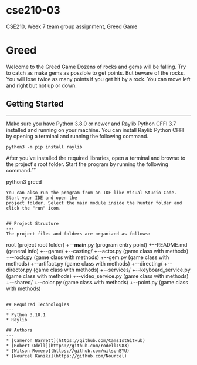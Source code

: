# cse210-03
CSE210, Week 7 team group assignment, Greed Game


# Greed
Welcome to the Greed Game Dozens of rocks and gems will be falling. Try to catch as make gems as possible to get points. But beware of the rocks. You will lose twice as many points if you get hit by a rock. You can move left and right but not up or down.

## Getting Started
---
Make sure you have Python 3.8.0 or newer and Raylib Python CFFI 3.7 installed and running on your machine. You can install Raylib Python CFFI by opening a terminal and running the following command.
```
python3 -m pip install raylib
```
After you've installed the required libraries, open a terminal and browse to the project's root folder. Start the program by running the following command.```

python3 greed
```
You can also run the program from an IDE like Visual Studio Code. Start your IDE and open the 
project folder. Select the main module inside the hunter folder and click the "run" icon.


## Project Structure
---
The project files and folders are organized as follows:
```
root                   	     (project root folder)
  +--__main__.py		         (program entry point)
  +--README.md			         (general info)
  +--game/
    +--casting/
      +--actor.py             (game class with methods)
      +--rock.py              (game class with methods)
      +--gem.py               (game class with methods)
      +--artifact.py          (game class with methods)
    +--directing/ 
      +--director.py          (game class with methods)
    +--services/
      +--keyboard_service.py  (game class with methods)
      +--video_service.py     (game class with methods)
    +--shared/
      +--color.py             (game class with methods)
      +--point.py             (game class with methods)

```

## Required Technologies
---
* Python 3.10.1
* Raylib

## Authors
---
* [Cameron Barrett](https://github.com/Cams1stGitHub) 
* [Robert Odell](https://github.com/rodell1983)
* [Wilson Romero](https://github.com/wilsonBYU)
* [Nourcel Kaniki](https://github.com/Nourcel)

